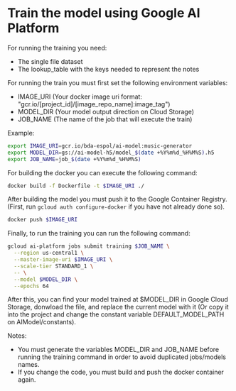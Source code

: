 
# Train the model using Google AI Platform

For running the training you need:

* The single file dataset
* The lookup_table with the keys needed to represent the notes

For running the train you must first set the following environment variables:

* IMAGE_URI (Your docker image uri format: "gcr.io/[project_id]/[image_repo_name]:image_tag")
* MODEL_DIR (Your model output direction on Cloud Storage)
* JOB_NAME (The name of the job that will execute the train)

Example:

```bash
export IMAGE_URI=gcr.io/bda-espol/ai-model:music-generator
export MODEL_DIR=gs://ai-model-h5/model_$(date +%Y%m%d_%H%M%S).h5
export JOB_NAME=job_$(date +%Y%m%d_%H%M%S)
```

For building the docker you can execute the following command:

```bash
docker build -f Dockerfile -t $IMAGE_URI ./
```

After building the model you must push it to the Google Container Registry. (First, run `gcloud auth configure-docker` if you have not already done so).

```bash
docker push $IMAGE_URI
```

Finally, to run the training you can run the following command:

```bash
gcloud ai-platform jobs submit training $JOB_NAME \
  --region us-central1 \
  --master-image-uri $IMAGE_URI \
  --scale-tier STANDARD_1 \
  -- \
  --model $MODEL_DIR \
  --epochs 64
```

After this, you can find your model trained at $MODEL_DIR in Google Cloud Storage, donwload the file, and replace the current model with it (Or copy it into the project and change the constant variable DEFAULT_MODEL_PATH on AIModel/constants).

Notes:

* You must generate the variables MODEL_DIR and JOB_NAME before running the training command in order to avoid duplicated jobs/models names.
* If you change the code, you must build and push the docker container again.
